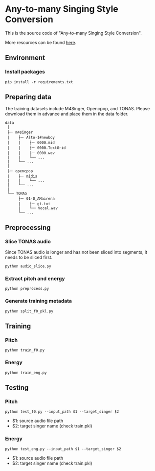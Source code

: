 # Any-to-many Singing Style Conversion
This is the source code of "Any-to-many Singing Style Conversion".

More resources can be found [here](https://drive.google.com/drive/folders/18674Q414w03XZyIxqfhdsC3FzcoxyosA?usp=sharing).


## Environment

### Install packages
```shell
pip install -r requirements.txt
```


## Preparing data
The training datasets include M4Singer, Opencpop, and TONAS. Please download them in advance and place them in the data folder.
```
data
 |
 ├－ m4singer
 |    ├－ Alto-1#newboy
 |    |    ├－ 0000.mid
 |    |    ├－ 0000.TextGrid
 |    |    ├－ 0000.wav
 |    |    └── ...
 |    └── ...
 |
 ├－ opencpop
 |    ├－ midis
 |    |    └── ...
 |    └── ...
 |
 └── TONAS
      ├－ 01-D_AMairena
      |    ├－ gt.txt
      |    └── Vocal.wav
      └── ...
```


## Preprocessing

### Slice TONAS audio
Since TONAS audio is longer and has not been sliced into segments, it needs to be sliced first.
```
python audio_slice.py
```

### Extract pitch and energy
```
python preprocess.py
```

### Generate training metadata
```
python split_f0_pkl.py
```


## Training

### Pitch
```
python train_f0.py
```

### Energy
```
python train_eng.py
```


## Testing

### Pitch
```
python test_f0.py --input_path $1 --target_singer $2
```
- $1: source audio file path
- $2: target singer name (check train.pkl)

### Energy
```
python test_eng.py --input_path $1 --target_singer $2
```
- $1: source audio file path
- $2: target singer name (check train.pkl)